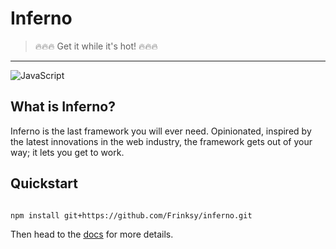 # Inferno

> 🔥🔥🔥 Get it while it's hot! 🔥🔥🔥


---

![JavaScript](https://img.shields.io/badge/javascript-%23323330.svg?style=for-the-badge&logo=javascript&logoColor=%23F7DF1E)

## What is Inferno?

Inferno is the last framework you will ever need.
Opinionated, inspired by the latest innovations in the web industry,
the framework gets out of your way; it lets you get to work.


## Quickstart

```bash

npm install git+https://github.com/Frinksy/inferno.git

```

Then head to the [docs](docs/README.md) for more details.



